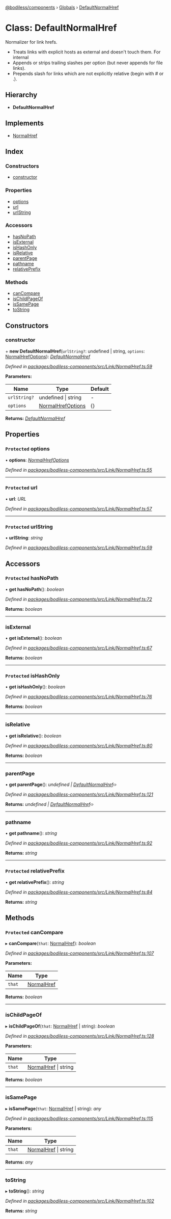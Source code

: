 [@bodiless/components](../README.md) › [Globals](../globals.md) › [DefaultNormalHref](defaultnormalhref.md)

# Class: DefaultNormalHref

Normalizer for link hrefs.
- Treats links with explicit hosts as external and doesn't touch them. For internal
- Appends or strips trailing slashes per option (but never appends for file links).
- Prepends slash for links which are not explicitly relative (begin with # or .).

## Hierarchy

* **DefaultNormalHref**

## Implements

* [NormalHref](../interfaces/normalhref.md)

## Index

### Constructors

* [constructor](defaultnormalhref.md#constructor)

### Properties

* [options](defaultnormalhref.md#protected-options)
* [url](defaultnormalhref.md#protected-url)
* [urlString](defaultnormalhref.md#protected-urlstring)

### Accessors

* [hasNoPath](defaultnormalhref.md#protected-hasnopath)
* [isExternal](defaultnormalhref.md#isexternal)
* [isHashOnly](defaultnormalhref.md#protected-ishashonly)
* [isRelative](defaultnormalhref.md#isrelative)
* [parentPage](defaultnormalhref.md#parentpage)
* [pathname](defaultnormalhref.md#pathname)
* [relativePrefix](defaultnormalhref.md#protected-relativeprefix)

### Methods

* [canCompare](defaultnormalhref.md#protected-cancompare)
* [isChildPageOf](defaultnormalhref.md#ischildpageof)
* [isSamePage](defaultnormalhref.md#issamepage)
* [toString](defaultnormalhref.md#tostring)

## Constructors

###  constructor

\+ **new DefaultNormalHref**(`urlString?`: undefined | string, `options`: [NormalHrefOptions](../globals.md#normalhrefoptions)): *[DefaultNormalHref](defaultnormalhref.md)*

*Defined in [packages/bodiless-components/src/Link/NormalHref.ts:59](https://github.com/johnsonandjohnson/Bodiless-JS/blob/f7c8004/packages/bodiless-components/src/Link/NormalHref.ts#L59)*

**Parameters:**

Name | Type | Default |
------ | ------ | ------ |
`urlString?` | undefined &#124; string | - |
`options` | [NormalHrefOptions](../globals.md#normalhrefoptions) | {} |

**Returns:** *[DefaultNormalHref](defaultnormalhref.md)*

## Properties

### `Protected` options

• **options**: *[NormalHrefOptions](../globals.md#normalhrefoptions)*

*Defined in [packages/bodiless-components/src/Link/NormalHref.ts:55](https://github.com/johnsonandjohnson/Bodiless-JS/blob/f7c8004/packages/bodiless-components/src/Link/NormalHref.ts#L55)*

___

### `Protected` url

• **url**: *URL*

*Defined in [packages/bodiless-components/src/Link/NormalHref.ts:57](https://github.com/johnsonandjohnson/Bodiless-JS/blob/f7c8004/packages/bodiless-components/src/Link/NormalHref.ts#L57)*

___

### `Protected` urlString

• **urlString**: *string*

*Defined in [packages/bodiless-components/src/Link/NormalHref.ts:59](https://github.com/johnsonandjohnson/Bodiless-JS/blob/f7c8004/packages/bodiless-components/src/Link/NormalHref.ts#L59)*

## Accessors

### `Protected` hasNoPath

• **get hasNoPath**(): *boolean*

*Defined in [packages/bodiless-components/src/Link/NormalHref.ts:72](https://github.com/johnsonandjohnson/Bodiless-JS/blob/f7c8004/packages/bodiless-components/src/Link/NormalHref.ts#L72)*

**Returns:** *boolean*

___

###  isExternal

• **get isExternal**(): *boolean*

*Defined in [packages/bodiless-components/src/Link/NormalHref.ts:67](https://github.com/johnsonandjohnson/Bodiless-JS/blob/f7c8004/packages/bodiless-components/src/Link/NormalHref.ts#L67)*

**Returns:** *boolean*

___

### `Protected` isHashOnly

• **get isHashOnly**(): *boolean*

*Defined in [packages/bodiless-components/src/Link/NormalHref.ts:76](https://github.com/johnsonandjohnson/Bodiless-JS/blob/f7c8004/packages/bodiless-components/src/Link/NormalHref.ts#L76)*

**Returns:** *boolean*

___

###  isRelative

• **get isRelative**(): *boolean*

*Defined in [packages/bodiless-components/src/Link/NormalHref.ts:80](https://github.com/johnsonandjohnson/Bodiless-JS/blob/f7c8004/packages/bodiless-components/src/Link/NormalHref.ts#L80)*

**Returns:** *boolean*

___

###  parentPage

• **get parentPage**(): *undefined | [DefaultNormalHref](defaultnormalhref.md)‹›*

*Defined in [packages/bodiless-components/src/Link/NormalHref.ts:121](https://github.com/johnsonandjohnson/Bodiless-JS/blob/f7c8004/packages/bodiless-components/src/Link/NormalHref.ts#L121)*

**Returns:** *undefined | [DefaultNormalHref](defaultnormalhref.md)‹›*

___

###  pathname

• **get pathname**(): *string*

*Defined in [packages/bodiless-components/src/Link/NormalHref.ts:92](https://github.com/johnsonandjohnson/Bodiless-JS/blob/f7c8004/packages/bodiless-components/src/Link/NormalHref.ts#L92)*

**Returns:** *string*

___

### `Protected` relativePrefix

• **get relativePrefix**(): *string*

*Defined in [packages/bodiless-components/src/Link/NormalHref.ts:84](https://github.com/johnsonandjohnson/Bodiless-JS/blob/f7c8004/packages/bodiless-components/src/Link/NormalHref.ts#L84)*

**Returns:** *string*

## Methods

### `Protected` canCompare

▸ **canCompare**(`that`: [NormalHref](../interfaces/normalhref.md)): *boolean*

*Defined in [packages/bodiless-components/src/Link/NormalHref.ts:107](https://github.com/johnsonandjohnson/Bodiless-JS/blob/f7c8004/packages/bodiless-components/src/Link/NormalHref.ts#L107)*

**Parameters:**

Name | Type |
------ | ------ |
`that` | [NormalHref](../interfaces/normalhref.md) |

**Returns:** *boolean*

___

###  isChildPageOf

▸ **isChildPageOf**(`that`: [NormalHref](../interfaces/normalhref.md) | string): *boolean*

*Defined in [packages/bodiless-components/src/Link/NormalHref.ts:128](https://github.com/johnsonandjohnson/Bodiless-JS/blob/f7c8004/packages/bodiless-components/src/Link/NormalHref.ts#L128)*

**Parameters:**

Name | Type |
------ | ------ |
`that` | [NormalHref](../interfaces/normalhref.md) &#124; string |

**Returns:** *boolean*

___

###  isSamePage

▸ **isSamePage**(`that`: [NormalHref](../interfaces/normalhref.md) | string): *any*

*Defined in [packages/bodiless-components/src/Link/NormalHref.ts:115](https://github.com/johnsonandjohnson/Bodiless-JS/blob/f7c8004/packages/bodiless-components/src/Link/NormalHref.ts#L115)*

**Parameters:**

Name | Type |
------ | ------ |
`that` | [NormalHref](../interfaces/normalhref.md) &#124; string |

**Returns:** *any*

___

###  toString

▸ **toString**(): *string*

*Defined in [packages/bodiless-components/src/Link/NormalHref.ts:102](https://github.com/johnsonandjohnson/Bodiless-JS/blob/f7c8004/packages/bodiless-components/src/Link/NormalHref.ts#L102)*

**Returns:** *string*
